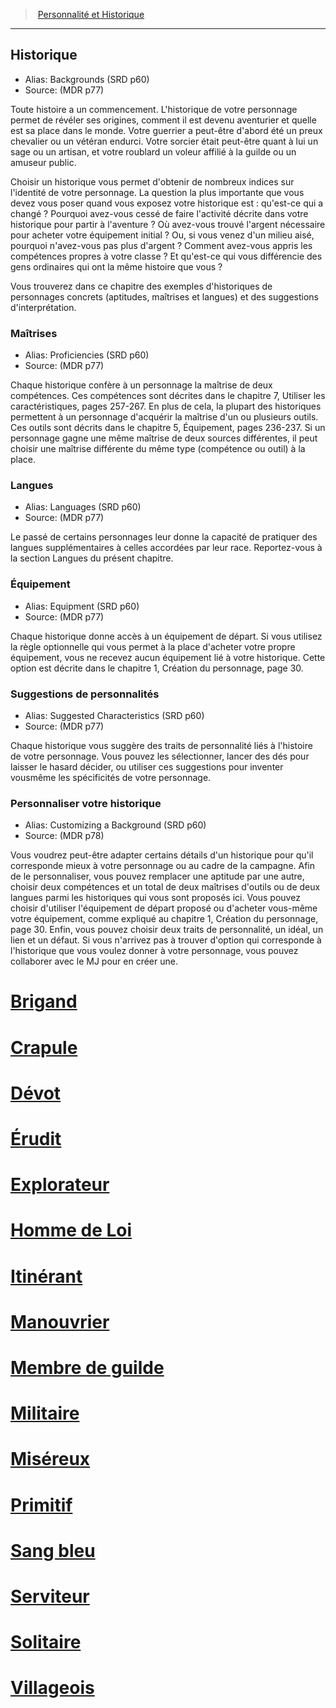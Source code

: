 
<!--Items-->

> <!--ParentNameLink-->[Personnalité et Historique](personnality_background_hd.md#)<!--/ParentNameLink-->

---

## <!--Name-->Historique<!--/Name-->

- Alias: <!--AltName-->Backgrounds (SRD p60)<!--/AltName-->
- Source: <!--Source-->(MDR p77)<!--/Source-->

Toute histoire a un commencement. L'historique de votre personnage permet de révéler ses origines, comment il est devenu aventurier et quelle est sa place dans le monde. Votre guerrier a peut-être d'abord été un preux chevalier ou un vétéran endurci. Votre sorcier était peut-être quant à lui un sage ou un artisan, et votre roublard un voleur affilié à la guilde ou un amuseur public.

Choisir un historique vous permet d'obtenir de nombreux indices sur l'identité de votre personnage. La question la plus importante que vous devez vous poser quand vous exposez votre historique est : qu'est-ce qui a changé ? Pourquoi avez-vous cessé de faire l'activité décrite dans votre historique pour partir à l'aventure ? Où avez-vous trouvé l'argent nécessaire pour acheter votre équipement initial ? Ou, si vous venez d'un milieu aisé, pourquoi n'avez-vous pas plus d'argent ? Comment avez-vous appris les compétences propres à votre classe ? Et qu'est-ce qui vous différencie des gens ordinaires qui ont la même histoire que vous ?

Vous trouverez dans ce chapitre des exemples d'historiques de personnages concrets (aptitudes, maîtrises et langues) et des suggestions d'interprétation.

<!--GenericItem-->

### <!--Name-->Maîtrises<!--/Name-->

- Alias: <!--AltName-->Proficiencies (SRD p60)<!--/AltName-->
- Source: <!--Source-->(MDR p77)<!--/Source-->

Chaque historique confère à un personnage la maîtrise de deux compétences. Ces compétences sont décrites dans le chapitre 7, Utiliser les caractéristiques, pages 257-267. En plus de cela, la plupart des historiques permettent à un personnage d'acquérir la maîtrise d'un ou plusieurs outils. Ces outils sont décrits dans le chapitre 5, Équipement, pages 236-237. Si un personnage gagne une même maîtrise de deux sources différentes, il peut choisir une maîtrise différente du même type (compétence ou outil) à la place.

<!--/GenericItem-->

<!--GenericItem-->

### <!--Name-->Langues<!--/Name-->

- Alias: <!--AltName-->Languages (SRD p60)<!--/AltName-->
- Source: <!--Source-->(MDR p77)<!--/Source-->

Le passé de certains personnages leur donne la capacité de pratiquer des langues supplémentaires à celles accordées par leur race. Reportez-vous à la section Langues du présent chapitre.

<!--/GenericItem-->

<!--GenericItem-->

### <!--Name-->Équipement<!--/Name-->

- Alias: <!--AltName-->Equipment (SRD p60)<!--/AltName-->
- Source: <!--Source-->(MDR p77)<!--/Source-->

Chaque historique donne accès à un équipement de départ. Si vous utilisez la règle optionnelle qui vous permet à la place d'acheter votre propre équipement, vous ne recevez aucun équipement lié à votre historique. Cette option est décrite dans le chapitre 1, Création du personnage, page 30.

<!--/GenericItem-->

<!--GenericItem-->

### <!--Name-->Suggestions de personnalités<!--/Name-->

- Alias: <!--AltName-->Suggested Characteristics (SRD p60)<!--/AltName-->
- Source: <!--Source-->(MDR p77)<!--/Source-->

Chaque historique vous suggère des traits de personnalité liés à l'histoire de votre personnage. Vous pouvez les sélectionner, lancer des dés pour laisser le hasard décider, ou utiliser ces suggestions pour inventer vousmême les spécificités de votre personnage.


<!--/GenericItem-->

<!--GenericItem-->

### <!--Name-->Personnaliser votre historique<!--/Name-->

- Alias: <!--AltName-->Customizing a Background (SRD p60)<!--/AltName-->
- Source: <!--Source-->(MDR p78)<!--/Source-->

Vous voudrez peut-être adapter certains détails d'un historique pour qu'il corresponde mieux à votre personnage ou au cadre de la campagne. Afin de le personnaliser, vous pouvez remplacer une aptitude par une autre, choisir deux compétences et un total de deux maîtrises d'outils ou de deux langues parmi les historiques qui vous sont proposés ici. Vous pouvez choisir d'utiliser l'équipement de départ proposé ou d'acheter vous-même votre équipement, comme expliqué au chapitre 1, Création du personnage, page 30. Enfin, vous pouvez choisir deux traits de personnalité, un idéal, un lien et un défaut. Si vous n'arrivez pas à trouver d'option qui corresponde à l'historique que vous voulez donner à votre personnage, vous pouvez collaborer avec le MJ pour en créer une.


<!--/GenericItem-->

<!--LinkItem-->

# <!--NameLink-->[Brigand](background_brigand_hd.md)<!--/NameLink-->
 
<!--/LinkItem-->

<!--LinkItem-->

# <!--NameLink-->[Crapule](background_crapule_hd.md)<!--/NameLink-->

<!--/LinkItem-->

<!--LinkItem-->

# <!--NameLink-->[Dévot](background_devot_hd.md)<!--/NameLink-->

<!--/LinkItem-->

<!--LinkItem-->

# <!--NameLink-->[Érudit](background_erudit_hd.md)<!--/NameLink-->

<!--/LinkItem-->

<!--LinkItem-->

# <!--NameLink-->[Explorateur](background_explorateur_hd.md)<!--/NameLink-->

<!--/LinkItem-->

<!--LinkItem-->

# <!--NameLink-->[Homme de Loi](background_hommedeloi_hd.md)<!--/NameLink-->

<!--/LinkItem-->

<!--LinkItem-->

# <!--NameLink-->[Itinérant](background_itinerant_hd.md)<!--/NameLink-->

<!--/LinkItem-->

<!--LinkItem-->

# <!--NameLink-->[Manouvrier](background_manouvrier_hd.md)<!--/NameLink-->

<!--/LinkItem-->

<!--LinkItem-->

# <!--NameLink-->[Membre de guilde](background_membredeguilde_hd.md)<!--/NameLink-->

<!--/LinkItem-->

<!--LinkItem-->

# <!--NameLink-->[Militaire](background_militaire_hd.md)<!--/NameLink-->

<!--/LinkItem-->

<!--LinkItem-->

# <!--NameLink-->[Miséreux](background_misereux_hd.md)<!--/NameLink-->

<!--/LinkItem-->

<!--LinkItem-->

# <!--NameLink-->[Primitif](background_primitif_hd.md)<!--/NameLink-->

<!--/LinkItem-->

<!--LinkItem-->

# <!--NameLink-->[Sang bleu](background_sangbleu_hd.md)<!--/NameLink-->

<!--/LinkItem-->

<!--LinkItem-->

# <!--NameLink-->[Serviteur](background_serviteur_hd.md)<!--/NameLink-->

<!--/LinkItem-->

<!--LinkItem-->

# <!--NameLink-->[Solitaire](background_solitaire_hd.md)<!--/NameLink-->

<!--/LinkItem-->

<!--LinkItem-->

# <!--NameLink-->[Villageois](background_villageois_hd.md)<!--/NameLink-->

<!--/LinkItem-->

<!--/Items-->












